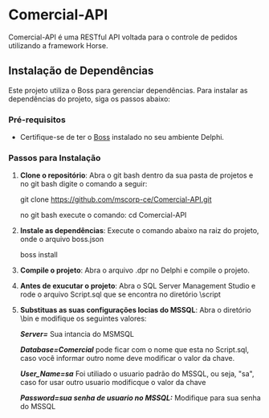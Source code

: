 # Comercial-API

Comercial-API é uma RESTful API voltada para o controle de pedidos utilizando a framework Horse.

## Instalação de Dependências

Este projeto utiliza o Boss para gerenciar dependências. Para instalar as dependências do projeto, siga os passos abaixo:

### Pré-requisitos

- Certifique-se de ter o [Boss](https://github.com/HashLoad/boss) instalado no seu ambiente Delphi.

### Passos para Instalação

1. **Clone o repositório**:
   Abra o git bash dentro da sua pasta de projetos e no git bash digite o comando a seguir: 

   git clone https://github.com/mscorp-ce/Comercial-API.git
   
   no git bash execute o comando: cd Comercial-API

2. **Instale as dependências**: Execute o comando abaixo na raiz do projeto, onde o arquivo boss.json
   
   boss install

3. **Compile o projeto**: Abra o arquivo .dpr no Delphi e compile o projeto.

4. **Antes de exucutar o projeto**: Abra o SQL Server Management Studio e rode o arquivo Script.sql que se encontra no diretório \script

5. **Substituas as suas configurações locias do MSSQL**: Abra o diretório \bin e modifique os seguintes valores: 

    ***Server=*** Sua intancia do MSMSQL

    ***Database=Comercial*** pode ficar com o nome que esta no Script.sql, caso você informar outro nome deve modificar o valor da chave.
    
    ***User_Name=sa*** Foi utiliado o usuario padrão do MSSQL, ou seja, "sa", caso for usar outro usuario modificque o valor da chave
    
    ***Password=sua senha de usuario no MSSQL:*** Modifique para sua senha do MSSQL